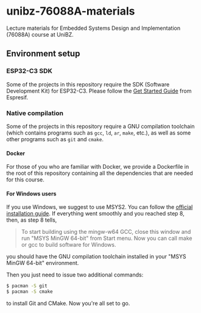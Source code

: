 # unibz-76088A-materials

Lecture materials for Embedded Systems Design and Implementation (76088A) course at UniBZ.

## Environment setup

### ESP32-C3 SDK

Some of the projects in this repository require the SDK (Software Development Kit) for ESP32-C3. Please follow the [Get Started Guide](https://docs.espressif.com/projects/esp-idf/en/v4.4/esp32c3/get-started/index.html) from Espresif.

### Native compilation

Some of the projects in this repository require a GNU compilation toolchain (which contains programs such as `gcc`, `ld`, `ar`, `make`, etc.), as well as some other programs such as `git` and `cmake`.

#### Docker

For those of you who are familiar with Docker, we provide a Dockerfile in the root of this repository containing all the dependencies that are needed for this course.

#### For Windows users

If you use Windows, we suggest to use MSYS2. You can follow the [official installation guide](https://www.msys2.org/).
If everything went smoothly and you reached step 8, then, as step 8 tells,

> To start building using the mingw-w64 GCC, close this window and run "MSYS MinGW 64-bit" from Start menu. Now you can call make or gcc to build software for Windows.

you should have the GNU compilation toolchain installed in your "MSYS MinGW 64-bit" environment.

Then you just need to issue two additional commands:

```sh
$ pacman -S git
$ pacman -S cmake
```

to install Git and CMake. Now you're all set to go.
